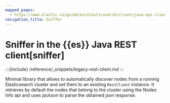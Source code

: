 ```yaml
---
mapped_pages:
  - https://www.elastic.co/guide/en/elasticsearch/client/java-api-client/current/sniffer.html
navigation_title: Sniffer
---
```


# Sniffer in the {{es}} Java REST client[sniffer]

:::{include} /reference/_snippets/legacy-rest-client.md
:::

Minimal library that allows to automatically discover nodes from a running Elasticsearch cluster and set them to an existing `RestClient` instance. It retrieves by default the nodes that belong to the cluster using the Nodes Info api and uses jackson to parse the obtained json response.






